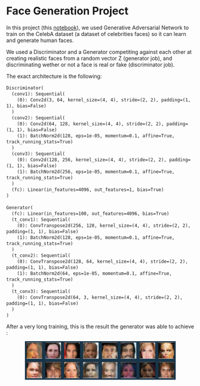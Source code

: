 # Face Generation Project

In this project (this [notebook](dlnd_face_generation.ipynb)), we used Generative Adversarial Network to train on the CelebA dataset (a dataset of celebrities faces) so it can learn and generate human faces.

We used a Discriminator and a Generator competiting against each other at creating realistic faces from a random vector Z (generator job), and discriminating wether or not a face is real or fake (discriminator job).

The exact architecture is the following:

```text
Discriminator(
  (conv1): Sequential(
    (0): Conv2d(3, 64, kernel_size=(4, 4), stride=(2, 2), padding=(1, 1), bias=False)
  )
  (conv2): Sequential(
    (0): Conv2d(64, 128, kernel_size=(4, 4), stride=(2, 2), padding=(1, 1), bias=False)
    (1): BatchNorm2d(128, eps=1e-05, momentum=0.1, affine=True, track_running_stats=True)
  )
  (conv3): Sequential(
    (0): Conv2d(128, 256, kernel_size=(4, 4), stride=(2, 2), padding=(1, 1), bias=False)
    (1): BatchNorm2d(256, eps=1e-05, momentum=0.1, affine=True, track_running_stats=True)
  )
  (fc): Linear(in_features=4096, out_features=1, bias=True)
)

Generator(
  (fc): Linear(in_features=100, out_features=4096, bias=True)
  (t_conv1): Sequential(
    (0): ConvTranspose2d(256, 128, kernel_size=(4, 4), stride=(2, 2), padding=(1, 1), bias=False)
    (1): BatchNorm2d(128, eps=1e-05, momentum=0.1, affine=True, track_running_stats=True)
  )
  (t_conv2): Sequential(
    (0): ConvTranspose2d(128, 64, kernel_size=(4, 4), stride=(2, 2), padding=(1, 1), bias=False)
    (1): BatchNorm2d(64, eps=1e-05, momentum=0.1, affine=True, track_running_stats=True)
  )
  (t_conv3): Sequential(
    (0): ConvTranspose2d(64, 3, kernel_size=(4, 4), stride=(2, 2), padding=(1, 1), bias=False)
  )
)
```

After a very long training, this is the result the generator was able to achieve :

<center><img src="generatedfaces.png" width=80% /></center>
